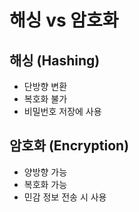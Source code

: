# 해싱 vs 암호화

## 해싱 (Hashing)
- 단방향 변환
- 복호화 불가
- 비밀번호 저장에 사용

## 암호화 (Encryption)
- 양방향 가능
- 복호화 가능
- 민감 정보 전송 시 사용